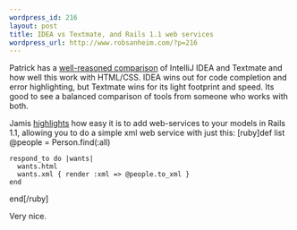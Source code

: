```yaml
--- 
wordpress_id: 216
layout: post
title: IDEA vs Textmate, and Rails 1.1 web services
wordpress_url: http://www.robsanheim.com/?p=216
---
```

Patrick has a <a href="http://blogs.opensymphony.com/plightbo/2006/03/teaching_mr_rails_a_lesson_on.html">well-reasoned comparison</a> of IntelliJ IDEA and Textmate and how well this work with HTML/CSS.  IDEA wins out for code completion and error highlighting, but Textmate wins for its light footprint and speed.  Its good to see a balanced comparison of tools from someone who works with both.

Jamis <a href="http://jamis.jamisbuck.org/articles/2006/03/27/web-services-rails-style">highlights</a> how easy it is to add web-services to your models in Rails 1.1, allowing you to do a simple xml web service with just this:
[ruby]def list
    @people = Person.find(:all)

    respond_to do |wants|
      wants.html
      wants.xml { render :xml => @people.to_xml }
    end
  end[/ruby]

Very nice.

